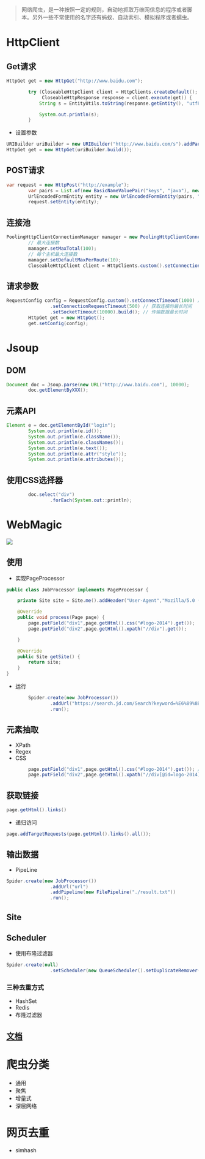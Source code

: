 > 网络爬虫，是一种按照一定的规则，自动地抓取万维网信息的程序或者脚本。另外一些不常使用的名字还有蚂蚁、自动索引、模拟程序或者蠕虫。

# HttpClient

## Get请求

```java
HttpGet get = new HttpGet("http://www.baidu.com");

        try (CloseableHttpClient client = HttpClients.createDefault();
             CloseableHttpResponse response = client.execute(get)) {
            String s = EntityUtils.toString(response.getEntity(), "utf8");

            System.out.println(s);
        }
```

- 设置参数

```java
URIBuilder uriBuilder = new URIBuilder("http://www.baidu.com/s").addParameter("wd", "关键词");
HttpGet get = new HttpGet(uriBuilder.build());
```

## POST请求

```java
var request = new HttpPost("http://example");
        var pairs = List.of(new BasicNameValuePair("keys", "java"), new BasicNameValuePair("keys", "python"));
        UrlEncodedFormEntity entity = new UrlEncodedFormEntity(pairs, "utf8");
        request.setEntity(entity);
```

## 连接池

```java
PoolingHttpClientConnectionManager manager = new PoolingHttpClientConnectionManager();
        // 最大连接数
        manager.setMaxTotal(100);
        // 每个主机最大连接数
        manager.setDefaultMaxPerRoute(10);
        CloseableHttpClient client = HttpClients.custom().setConnectionManager(manager).build();
```

## 请求参数

```java
RequestConfig config = RequestConfig.custom().setConnectTimeout(1000) // 获取连接的最长时间，单位ms
                .setConnectionRequestTimeout(500) // 获取连接的最长时间
                .setSocketTimeout(10000).build(); // 传输数据最长时间
        HttpGet get = new HttpGet();
        get.setConfig(config);
```

# Jsoup

## DOM

```java
Document doc = Jsoup.parse(new URL("http://www.baidu.com"), 10000);
        doc.getElementByXXX();
```

## 元素API

```java
Element e = doc.getElementById("login");
        System.out.println(e.id());
        System.out.println(e.className());
        System.out.println(e.classNames());
        System.out.println(e.text());
        System.out.println(e.attr("style"));
        System.out.println(e.attributes());
```

## 使用CSS选择器

```java
        doc.select("div")
                .forEach(System.out::println);
```

# WebMagic

![](https://camo.githubusercontent.com/06cb8227231a6adf6d2a57b14b60a25389a25fe9/687474703a2f2f636f64653463726166742e6769746875622e696f2f696d616765732f706f7374732f7765626d616769632e706e67)

## 使用

- 实现PageProcessor

```java
public class JobProcessor implements PageProcessor {

    private Site site = Site.me().addHeader("User-Agent","Mozilla/5.0 (Windows NT 10.0; Win64; x64) AppleWebKit/537.36 (KHTML, like Gecko) Chrome/77.0.3865.90 Safari/537.36");

    @Override
    public void process(Page page) {
        page.putField("div1",page.getHtml().css("#logo-2014").get());
        page.putField("div2",page.getHtml().xpath("//div").get());

    }

    @Override
    public Site getSite() {
        return site;
    }
}
```

- 运行

```java
        Spider.create(new JobProcessor())
                .addUrl("https://search.jd.com/Search?keyword=%E6%89%8B%E6%9C%BA&enc=utf-8&wq=%E6%89%8B%E6%9C%BA&pvid=9524dc8e0e2d45f08656f023fa60a0de")
                .run();
```

## 元素抽取

- XPath
- Regex
- CSS

```java
        page.putField("div1",page.getHtml().css("#logo-2014").get()); // 获取一条
        page.putField("div2",page.getHtml().xpath("//div[@id=logo-2014]").all());  // 获取全部
```

## 获取链接

```java
page.getHtml().links()
```

- 递归访问

```java
page.addTargetRequests(page.getHtml().links().all());
```

## 输出数据


- PipeLine

```java
Spider.create(new JobProcessor())
                .addUrl("url")
                .addPipeline(new FilePipeline("./result.txt"))
                .run();
```

## Site

## Scheduler

- 使用布隆过滤器

```java
Spider.create(null)
                .setScheduler(new QueueScheduler().setDuplicateRemover(new BloomFilterDuplicateRemover(100000)));
```

### 三种去重方式

- HashSet
- Redis
- 布隆过滤器

## [文档](http://webmagic.io/docs/zh/)

# 爬虫分类

- 通用
- 聚焦
- 增量式
- 深层网络

# 网页去重

- simhash


